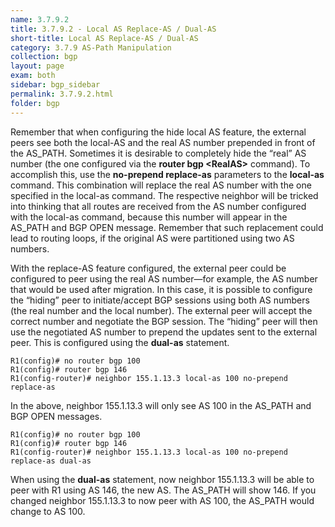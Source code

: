 ```yaml
---
name: 3.7.9.2
title: 3.7.9.2 - Local AS Replace-AS / Dual-AS
short-title: Local AS Replace-AS / Dual-AS
category: 3.7.9 AS-Path Manipulation
collection: bgp
layout: page
exam: both
sidebar: bgp_sidebar
permalink: 3.7.9.2.html
folder: bgp
---
```

Remember that when configuring the hide local AS feature, the external peers see both the local-AS and the real AS number prepended in front of the AS_PATH. Sometimes it is desirable to completely hide the “real” AS number (the one configured via the **router bgp \<RealAS\>** command). To accomplish this, use the **no-prepend replace-as** parameters to the **local-as** command. This combination will replace the real AS number with the one specified in the local-as command. The respective neighbor will be tricked into thinking that all routes are received from the AS number configured with the local-as command, because this number will appear in the AS_PATH and BGP OPEN message. Remember that such replacement could lead to routing loops, if the original AS were partitioned using two AS numbers.

With the replace-AS feature configured, the external peer could be configured to peer using the real AS number—for example, the AS number that would be used after migration. In this case, it is possible to configure the “hiding” peer to initiate/accept BGP sessions using both AS numbers (the real number and the local number). The external peer will accept the correct number and negotiate the BGP session. The “hiding” peer will then use the negotiated AS number to prepend the updates sent to the external peer. This is configured using the **dual-as** statement.
```
R1(config)# no router bgp 100
R1(config)# router bgp 146
R1(config-router)# neighbor 155.1.13.3 local-as 100 no-prepend replace-as
```
In the above, neighbor 155.1.13.3 will only see AS 100 in the AS\_PATH and BGP OPEN messages.
```
R1(config)# no router bgp 100
R1(config)# router bgp 146
R1(config-router)# neighbor 155.1.13.3 local-as 100 no-prepend replace-as dual-as
```
When using the **dual-as** statement, now neighbor 155.1.13.3 will be able to peer with R1 using AS 146, the new AS. The AS\_PATH will show 146. If you changed neighbor 155.1.13.3 to now peer with AS 100, the AS\_PATH would change to AS 100.
